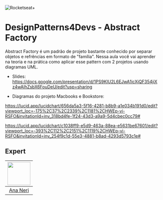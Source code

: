 <img src="https://drive.google.com/uc?id=1XPWLjUo2-j8iGw07ALcxu7oqJ3nkl2Ho" alt="Rocketseat+"/>

# DesignPatterns4Devs - Abstract Factory

Abstract Factory é um padrão de projeto bastante conhecido por separar objetos e refrências em formato de "família".
Nessa aula você vai aprender na teoria e na prática como aplicar esse pattern com 2 projetos usando diagramas UML.

- Slides: https://docs.google.com/presentation/d/1PS9KIU2L6EJwA1icXjQF354jiXz4wAlhZsbX6FouDeU/edit?usp=sharing

- Diagramas do projeto Macbooks e Bookstore: 

https://lucid.app/lucidchart/656da5a3-5f16-4281-b8b9-a1e034b191d0/edit?viewport_loc=-175%2C37%2C2339%2C1181%2CHWEp-vi-RSFO&invitationId=inv_318bd4fe-1f24-43d3-a9a9-5d4cbec0cc79#

https://lucid.app/lucidchart/c1038ff9-e5d9-463a-88ea-e5631be67601/edit?viewport_loc=-393%2C112%2C2151%2C1119%2CHWEp-vi-RSFO&invitationId=inv_254f9c1d-55e3-4881-b8ad-4293d5793c1e#

## Expert
| [<img src="https://avatars.githubusercontent.com/u/42419543?v=4" width="75px;"/>](https://github.com/anabneri) |
| :-: |
|[Ana Neri](https://github.com/anabneri)|# designpatterns4devs-overview-examples
